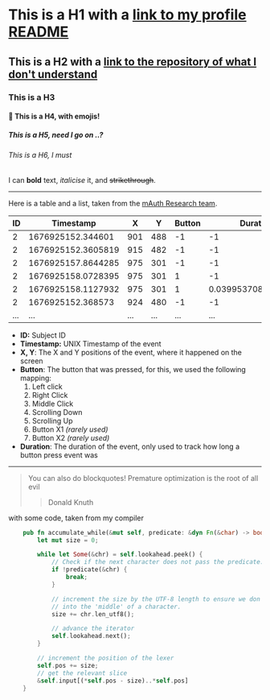 # This is a H1 with a [link to my profile README](https://github.com/taxborn/taxborn)
## This is a H2 with a [link to the repository of what I don't understand](https://github.com/taxborn/ThisIDontUnderstand/blob/main/ThingsIDontUnderstand.md)
### This is a H3
#### :space_invader: This is a H4, with emojis!
##### This is a H5, need I go on ..?
###### This is a H6, I must
I can **bold** text, _italicise_ it, and ~~strikethrough~~.

***

Here is a table and a list, taken from the [mAuth Research team](https://github.com/taxborn/mauth-research-project).

| ID  | Timestamp          | X    | Y   | Button | Duration             |
|-----|--------------------|------|-----|--------|----------------------|
| 2   | 1676925152.344601  | 901  | 488 | -1     | -1                   |
| 2   | 1676925152.3605819 | 915  | 482 | -1     | -1                   |
| 2   | 1676925157.8644285 | 975  | 301 | -1     | -1                   |
| 2   | 1676925158.0728395 | 975  | 301 | 1      | -1                   |
| 2   | 1676925158.1127932 | 975  | 301 | 1      | 0.03995370864868164  |
| 2   | 1676925152.368573  | 924  | 480 | -1     | -1                   |
| ... | ...                | ...  | ... | ...    | ...                  |

- **ID:** Subject ID
- **Timestamp:** UNIX Timestamp of the event
- **X, Y**: The X and Y positions of the event, where it happened on the screen
- **Button**: The button that was pressed, for this, we used the following mapping:
  1. Left click
  2. Right Click
  3. Middle Click
  4. Scrolling Down
  5. Scrolling Up
  6. Button X1 *(rarely used)*
  7. Button X2 *(rarely used)*
- **Duration**: The duration of the event, only used to track how long a button press event was

***

> You can also do blockquotes!
> Premature optimization is the root of all evil
> > Donald Knuth

with some code, taken from my compiler

```rust
    pub fn accumulate_while(&mut self, predicate: &dyn Fn(&char) -> bool) -> &str {
        let mut size = 0;

        while let Some(&chr) = self.lookahead.peek() {
            // Check if the next character does not pass the predicate.
            if !predicate(&chr) {
                break;
            }

            // increment the size by the UTF-8 length to ensure we don't index
            // into the 'middle' of a character.
            size += chr.len_utf8();

            // advance the iterator
            self.lookahead.next();
        }

        // increment the position of the lexer
        self.pos += size;
        // get the relevant slice
        &self.input[(*self.pos - size)..*self.pos]
    }
```


